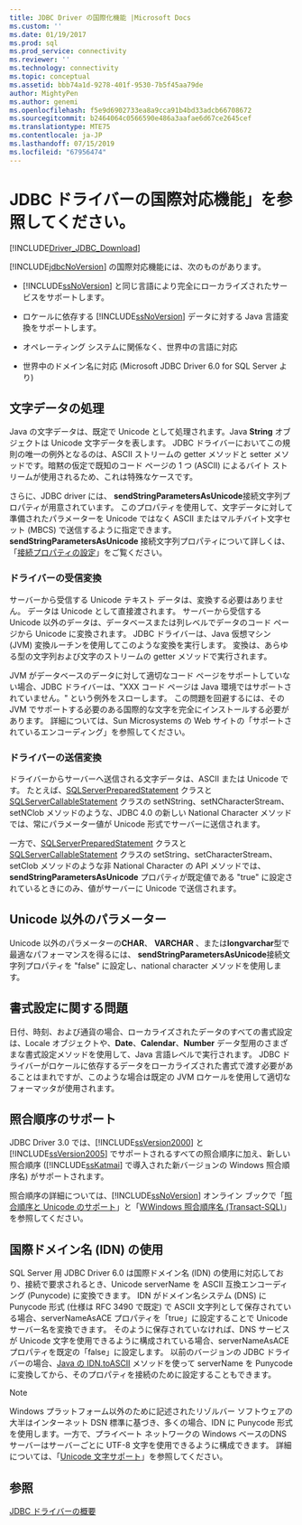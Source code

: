 ```yaml
---
title: JDBC Driver の国際化機能 |Microsoft Docs
ms.custom: ''
ms.date: 01/19/2017
ms.prod: sql
ms.prod_service: connectivity
ms.reviewer: ''
ms.technology: connectivity
ms.topic: conceptual
ms.assetid: bbb74a1d-9278-401f-9530-7b5f45aa79de
author: MightyPen
ms.author: genemi
ms.openlocfilehash: f5e9d6902733ea8a9cca91b4bd33adcb66708672
ms.sourcegitcommit: b2464064c0566590e486a3aafae6d67ce2645cef
ms.translationtype: MTE75
ms.contentlocale: ja-JP
ms.lasthandoff: 07/15/2019
ms.locfileid: "67956474"
---
```

# <a name="international-features-of-the-jdbc-driver"></a>JDBC ドライバーの国際対応機能」を参照してください。
[!INCLUDE[Driver_JDBC_Download](../../includes/driver_jdbc_download.md)]

  [!INCLUDE[jdbcNoVersion](../../includes/jdbcnoversion_md.md)] の国際対応機能には、次のものがあります。  
  
-   [!INCLUDE[ssNoVersion](../../includes/ssnoversion-md.md)] と同じ言語により完全にローカライズされたサービスをサポートします。  
  
-   ロケールに依存する [!INCLUDE[ssNoVersion](../../includes/ssnoversion-md.md)] データに対する Java 言語変換をサポートします。  
  
-   オペレーティング システムに関係なく、世界中の言語に対応  
  
-   世界中のドメイン名に対応 (Microsoft JDBC Driver 6.0 for SQL Server より)  
  
## <a name="handling-of-character-data"></a>文字データの処理  
 Java の文字データは、既定で Unicode として処理されます。Java **String** オブジェクトは Unicode 文字データを表します。 JDBC ドライバーにおいてこの規則の唯一の例外となるのは、ASCII ストリームの getter メソッドと setter メソッドです。暗黙の仮定で既知のコード ページの 1 つ (ASCII) によるバイト ストリームが使用されるため、これは特殊なケースです。  
  
 さらに、JDBC driver には、 **sendStringParametersAsUnicode**接続文字列プロパティが用意されています。 このプロパティを使用して、文字データに対して準備されたパラメーターを Unicode ではなく ASCII またはマルチバイト文字セット (MBCS) で送信するように指定できます。 **sendStringParametersAsUnicode** 接続文字列プロパティについて詳しくは、「[接続プロパティの設定](../../connect/jdbc/setting-the-connection-properties.md)」をご覧ください。  
  
### <a name="driver-incoming-conversions"></a>ドライバーの受信変換  
 サーバーから受信する Unicode テキスト データは、変換する必要はありません。 データは Unicode として直接渡されます。 サーバーから受信する Unicode 以外のデータは、データベースまたは列レベルでデータのコード ページから Unicode に変換されます。 JDBC ドライバーは、Java 仮想マシン (JVM) 変換ルーチンを使用してこのような変換を実行します。 変換は、あらゆる型の文字列および文字のストリームの getter メソッドで実行されます。  
  
 JVM がデータベースのデータに対して適切なコード ページをサポートしていない場合、JDBC ドライバーは、"XXX コード ページは Java 環境ではサポートされていません。" という例外をスローします。 この問題を回避するには、その JVM でサポートする必要のある国際的な文字を完全にインストールする必要があります。 詳細については、Sun Microsystems の Web サイトの「サポートされているエンコーディング」を参照してください。  
  
### <a name="driver-outgoing-conversions"></a>ドライバーの送信変換  
 ドライバーからサーバーへ送信される文字データは、ASCII または Unicode です。 たとえば、[SQLServerPreparedStatement](../../connect/jdbc/reference/sqlserverpreparedstatement-class.md) クラスと [SQLServerCallableStatement](../../connect/jdbc/reference/sqlservercallablestatement-class.md) クラスの setNString、setNCharacterStream、setNClob メソッドのような、JDBC 4.0 の新しい National Character メソッドでは、常にパラメーター値が Unicode 形式でサーバーに送信されます。  
  
 一方で、[SQLServerPreparedStatement](../../connect/jdbc/reference/sqlserverpreparedstatement-class.md) クラスと [SQLServerCallableStatement](../../connect/jdbc/reference/sqlservercallablestatement-class.md) クラスの setString、setCharacterStream、setClob メソッドのような非 National Character の API メソッドでは、**sendStringParametersAsUnicode** プロパティが既定値である "true" に設定されているときにのみ、値がサーバーに Unicode で送信されます。  
  
## <a name="non-unicode-parameters"></a>Unicode 以外のパラメーター  
 Unicode 以外のパラメーターの**CHAR**、 **VARCHAR** 、または**longvarchar**型で最適なパフォーマンスを得るには、 **sendStringParametersAsUnicode**接続文字列プロパティを "false" に設定し、national character メソッドを使用します。  
  
## <a name="formatting-issues"></a>書式設定に関する問題  
 日付、時刻、および通貨の場合、ローカライズされたデータのすべての書式設定は、Locale オブジェクトや、**Date**、**Calendar**、**Number** データ型用のさまざまな書式設定メソッドを使用して、Java 言語レベルで実行されます。 JDBC ドライバーがロケールに依存するデータをローカライズされた書式で渡す必要があることはまれですが、このような場合は既定の JVM ロケールを使用して適切なフォーマッタが使用されます。  
  
## <a name="collation-support"></a>照合順序のサポート  
 JDBC Driver 3.0 では、[!INCLUDE[ssVersion2000](../../includes/ssversion2000-md.md)] と [!INCLUDE[ssVersion2005](../../includes/ssversion2005-md.md)] でサポートされるすべての照合順序に加え、新しい照合順序 ([!INCLUDE[ssKatmai](../../includes/sskatmai_md.md)] で導入された新バージョンの Windows 照合順序名) がサポートされます。  
  
 照合順序の詳細については、[!INCLUDE[ssNoVersion](../../includes/ssnoversion-md.md)] オンライン ブックで「[照合順序と Unicode のサポート](https://go.microsoft.com/fwlink/?LinkId=131366)」と「[WWindows 照合順序名 (Transact-SQL)](https://go.microsoft.com/fwlink/?LinkId=131367)」を参照してください。  
  
## <a name="using-international-domain-names-idn"></a>国際ドメイン名 (IDN) の使用  
 SQL Server 用 JDBC Driver 6.0 は国際ドメイン名 (IDN) の使用に対応しており、接続で要求されるとき、Unicode serverName を ASCII 互換エンコーディング (Punycode) に変換できます。  IDN がドメイン名システム (DNS) に Punycode 形式 (仕様は RFC 3490 で既定) で ASCII 文字列として保存されている場合、serverNameAsACE プロパティを「true」に設定することで Unicode サーバー名を変換できます。  そのように保存されていなければ、DNS サービスが Unicode 文字を使用できるように構成されている場合、serverNameAsACE プロパティを既定の「false」に設定します。  以前のバージョンの JDBC ドライバーの場合、[Java の IDN.toASCII](https://docs.oracle.com/javase/8/docs/api/java/net/IDN.html) メソッドを使って serverName を Punycode に変換してから、そのプロパティを接続のために設定することもできます。  
  
> [!NOTE]  
>  Windows プラットフォーム以外のために記述されたリゾルバー ソフトウェアの大半はインターネット DSN 標準に基づき、多くの場合、IDN に Punycode 形式を使用します。一方で、プライベート ネットワークの Windows ベースのDNS サーバーはサーバーごとに UTF-8 文字を使用できるように構成できます。  詳細については、「[Unicode 文字サポート](https://technet.microsoft.com/library/cc738403(v=ws.10).aspx)」を参照してください。  
  
## <a name="see-also"></a>参照  
 [JDBC ドライバーの概要](../../connect/jdbc/overview-of-the-jdbc-driver.md)  
  
  
